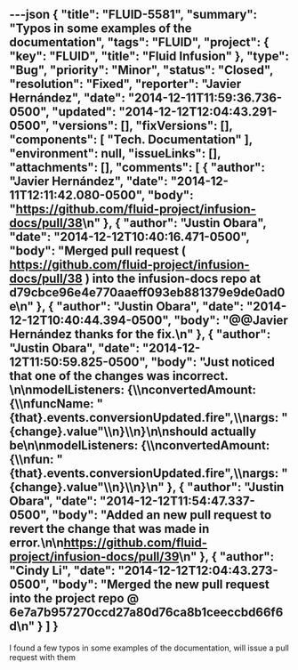 ---json
{
  "title": "FLUID-5581",
  "summary": "Typos in some examples of the documentation",
  "tags": "FLUID",
  "project": {
    "key": "FLUID",
    "title": "Fluid Infusion"
  },
  "type": "Bug",
  "priority": "Minor",
  "status": "Closed",
  "resolution": "Fixed",
  "reporter": "Javier Hernández",
  "date": "2014-12-11T11:59:36.736-0500",
  "updated": "2014-12-12T12:04:43.291-0500",
  "versions": [],
  "fixVersions": [],
  "components": [
    "Tech. Documentation"
  ],
  "environment": null,
  "issueLinks": [],
  "attachments": [],
  "comments": [
    {
      "author": "Javier Hernández",
      "date": "2014-12-11T12:11:42.080-0500",
      "body": "<https://github.com/fluid-project/infusion-docs/pull/38>\n"
    },
    {
      "author": "Justin Obara",
      "date": "2014-12-12T10:40:16.471-0500",
      "body": "Merged pull request ( <https://github.com/fluid-project/infusion-docs/pull/38> ) into the infusion-docs repo at d79cbce96e4e770aaeff093eb881379e9de0ad0e\n"
    },
    {
      "author": "Justin Obara",
      "date": "2014-12-12T10:40:44.394-0500",
      "body": "@@Javier Hernández thanks for the fix.\n"
    },
    {
      "author": "Justin Obara",
      "date": "2014-12-12T11:50:59.825-0500",
      "body": "Just noticed that one of the changes was incorrect.&#x20;\n\nmodelListeners: {\\\nconvertedAmount: {\\\nfuncName: \"{that}.events.conversionUpdated.fire\",\\\nargs: \"{change}.value\"\\\n}\\\n}\n\nshould actually  be\n\nmodelListeners: {\\\nconvertedAmount: {\\\nfun: \"{that}.events.conversionUpdated.fire\",\\\nargs: \"{change}.value\"\\\n}\\\n}\n"
    },
    {
      "author": "Justin Obara",
      "date": "2014-12-12T11:54:47.337-0500",
      "body": "Added an new pull request to revert the change that was made in error.\n\n<https://github.com/fluid-project/infusion-docs/pull/39>\n"
    },
    {
      "author": "Cindy Li",
      "date": "2014-12-12T12:04:43.273-0500",
      "body": "Merged the new pull request into the project repo @ 6e7a7b957270ccd27a80d76ca8b1ceeccbd66f6d\n"
    }
  ]
}
---
I found a few typos in some examples of the documentation, will issue a pull request with them

        
